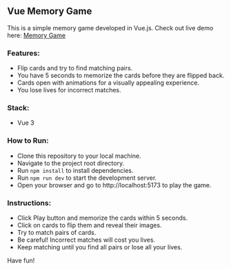 ## Vue Memory Game  

This is a simple memory game developed in Vue.js. Check out live demo here: [Memory Game](https://memorygame-vue3.netlify.app/)   

### Features:  
- Flip cards and try to find matching pairs.  
- You have 5 seconds to memorize the cards before they are flipped back.  
- Cards open with animations for a visually appealing experience.  
- You lose lives for incorrect matches.  

### Stack:  
- Vue 3  

### How to Run:  
- Clone this repository to your local machine.  
- Navigate to the project root directory.  
- Run ```npm install``` to install dependencies.  
- Run ```npm run dev``` to start the development server.  
- Open your browser and go to http://localhost:5173 to play the game.  

### Instructions:
- Click Play button and memorize the cards within 5 seconds.  
- Click on cards to flip them and reveal their images.  
- Try to match pairs of cards.  
- Be careful! Incorrect matches will cost you lives.  
- Keep matching until you find all pairs or lose all your lives.  

Have fun!